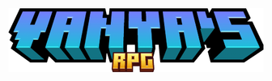 <!DOCTYPE html>
<html lang="en">
<head>
    <meta charset="UTF-8">
    <meta name="viewport" content="width=device-width, initial-scale=1.0">
    <title>Ваш заголовок</title>
    <link rel="stylesheet" href="styles.css">
</head>
<body>
    <div class="top-bar"></div>
    <div class="logo-container">
        <img src="minecraft_title.png" alt="Логотип">
    </div>
</body>
</html>
